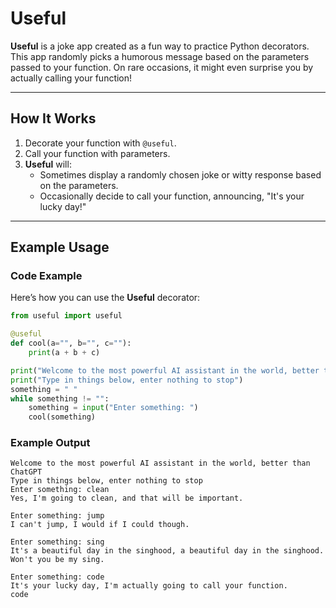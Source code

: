 # Useful

**Useful** is a joke app created as a fun way to practice Python decorators. This app randomly picks a humorous message based on the parameters passed to your function. On rare occasions, it might even surprise you by actually calling your function!

---

## How It Works

1. Decorate your function with `@useful`.
2. Call your function with parameters.
3. **Useful** will:
   - Sometimes display a randomly chosen joke or witty response based on the parameters.
   - Occasionally decide to call your function, announcing, "It's your lucky day!"

---

## Example Usage

### Code Example
Here’s how you can use the **Useful** decorator:
```python
from useful import useful

@useful
def cool(a="", b="", c=""):
    print(a + b + c)

print("Welcome to the most powerful AI assistant in the world, better than ChatGPT")
print("Type in things below, enter nothing to stop")
something = " "
while something != "":
    something = input("Enter something: ")
    cool(something)
```

### Example Output

```plaintext
Welcome to the most powerful AI assistant in the world, better than ChatGPT
Type in things below, enter nothing to stop
Enter something: clean
Yes, I'm going to clean, and that will be important.

Enter something: jump
I can't jump, I would if I could though.

Enter something: sing
It's a beautiful day in the singhood, a beautiful day in the singhood. Won't you be my sing.

Enter something: code
It's your lucky day, I'm actually going to call your function.
code
```

